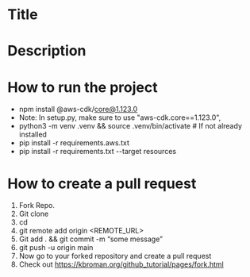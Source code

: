 # Title

# Description


# How to run the project
- npm install @aws-cdk/core@1.123.0
- Note: In setup.py, make sure to use "aws-cdk.core==1.123.0",
- python3 -m venv .venv &&  source .venv/bin/activate     # If not already installed
- pip install -r requirements.aws.txt
- pip install -r requirements.txt --target resources



# How to create a pull request
1. Fork Repo. 
2. Git clone <url of the forked repo>
3. cd <name of repo>
4. git remote add origin <REMOTE_URL>
4. Git add . && git commit -m “some message”
5. git push -u origin main
6. Now go to your forked repository and create a pull request
7. Check out https://kbroman.org/github_tutorial/pages/fork.html
